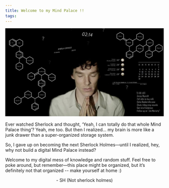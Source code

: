 ```yaml
---
title: Welcome to my Mind Palace !!
tags:
---
```

[![Click Here](https://raw.githubusercontent.com/saurabhhirugade/notes/refs/heads/main/mindpalace.jpg)](https://www.youtube.com/watch?v=OWbSvmIKsSA&t=67s )


Ever watched Sherlock and thought, ‘Yeah, I can totally do that whole Mind Palace thing’? Yeah, me too. But then I realized… my brain is more like a junk drawer than a super-organized storage system.

So, I gave up on becoming the next Sherlock Holmes—until I realized, hey, why not build a digital Mind Palace instead?

Welcome to my digital mess of knowledge and random stuff. Feel free to poke around, but remember—this place might be organized, but it’s definitely not that organized -- make yourself at home :)

<p style="text-align:center">
- SH (Not sherlock holmes)
</p>

